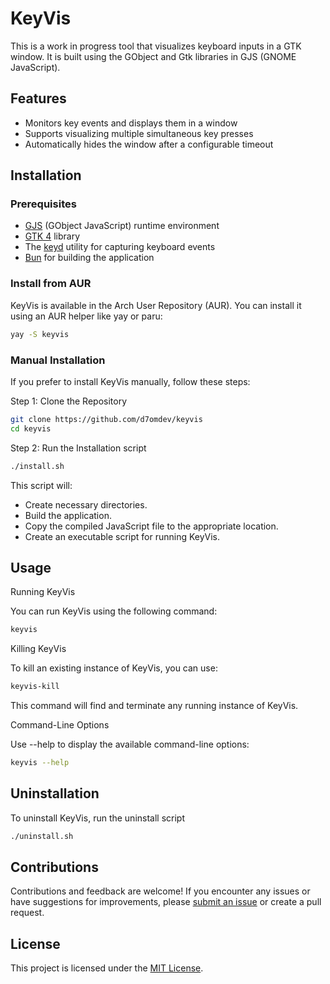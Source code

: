 # KeyVis

This is a work in progress tool that visualizes keyboard inputs in a GTK window. It is built using the GObject and Gtk libraries in GJS (GNOME JavaScript).

## Features

- Monitors key events and displays them in a window
- Supports visualizing multiple simultaneous key presses
- Automatically hides the window after a configurable timeout

## Installation

### Prerequisites

- [GJS](https://gjs.guide/) (GObject JavaScript) runtime environment
- [GTK 4](https://archlinux.org/packages/extra/x86_64/gtk4/) library
- The [keyd](https://github.com/rvaiya/keyd) utility for capturing keyboard events
- [Bun](https://bun.sh/) for building the application

### Install from AUR 

KeyVis is available in the Arch User Repository (AUR). You can install it using an AUR helper like yay or paru:

```sh
yay -S keyvis
```

### Manual Installation

If you prefer to install KeyVis manually, follow these steps:

Step 1: Clone the Repository

```sh
git clone https://github.com/d7omdev/keyvis
cd keyvis
```

Step 2: Run the Installation script

```sh
./install.sh
```

This script will:

- Create necessary directories.
- Build the application.
- Copy the compiled JavaScript file to the appropriate location.
- Create an executable script for running KeyVis.

## Usage

Running KeyVis

You can run KeyVis using the following command:
```sh
keyvis
```

Killing KeyVis

To kill an existing instance of KeyVis, you can use:

```sh
keyvis-kill
```

This command will find and terminate any running instance of KeyVis.

Command-Line Options

Use --help to display the available command-line options:

```sh
keyvis --help
```

## Uninstallation

To uninstall KeyVis, run the uninstall script

```sh
./uninstall.sh
```


## Contributions

Contributions and feedback are welcome! If you encounter any issues or have suggestions for improvements, please [submit an issue](https://github.com/d7omdev/keyvis/issues) or create a pull request.

## License

This project is licensed under the [MIT License](LICENSE).

